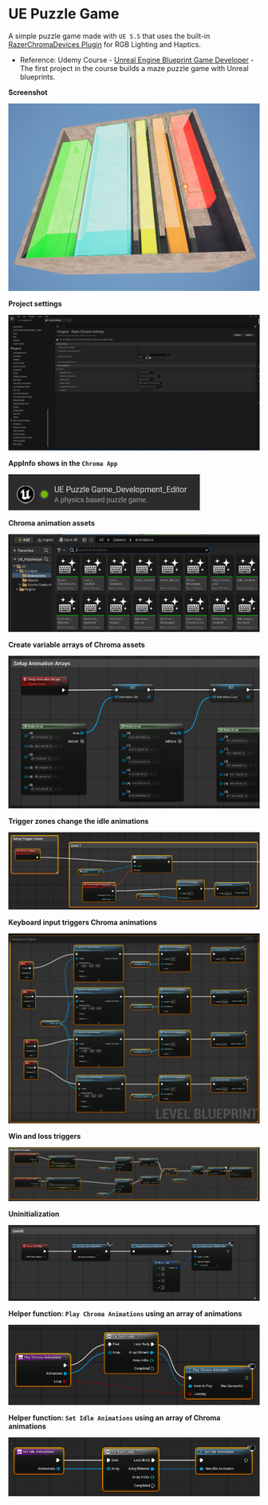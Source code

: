 # UE Puzzle Game

A simple puzzle game made with `UE 5.5` that uses the built-in [RazerChromaDevices Plugin](https://github.com/EpicGames-Mirror-A/UnrealEngine/blob/ue5-main/Engine/Plugins/Experimental/RazerChromaDevices/RazerChromaDevices.uplugin) for RGB Lighting and Haptics.

* Reference: Udemy Course - [Unreal Engine Blueprint Game Developer](https://www.udemy.com/share/101Xs63@qmXgHYO3Q319DCjejAcAtWUSpHuj7xBejevWzBVnZ1i73ttn7Un28wWbyDkzLUWp/) - The first project in the course builds a maze puzzle game with Unreal blueprints.

**Screenshot**

![image_1](images/image_1.png)

**Project settings**

![image_10](images/image_10.png)

**AppInfo shows in the `Chroma App`**

![image_11](images/image_11.png)

**Chroma animation assets**

![image_7](images/image_7.png)

**Create variable arrays of Chroma assets**

![image_2](images/image_2.png)

**Trigger zones change the idle animations**

![image_3](images/image_3.png)

**Keyboard input triggers Chroma animations**

![image_4](images/image_4.png)

**Win and loss triggers**

![image_5](images/image_5.png)

**Uninitialization**

![image_6](images/image_6.png)

**Helper function: `Play Chroma Animations` using an array of animations**

![image_8](images/image_8.png)

**Helper function: `Set Idle Animations` using an array of Chroma animations**

![image_9](images/image_9.png)
